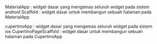 MaterialApp : widget dasar yang mengemas seluruh widget pada sistem android
Scaffold : widget dasar untuk membangun sebuah halaman pada MaterialApp

cupertinoApp : widget dasar yang mengemas seluruh widget pada sistem ios
CupertinoPageScaffold : widget dasar untuk membangun sebuah halaman pada CupertinoApp